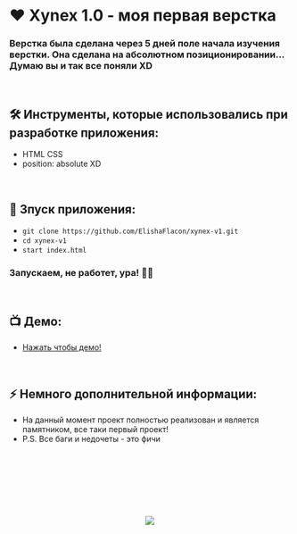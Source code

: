 <h1> 
     ❤️ Xynex 1.0 - моя первая верстка
</h1>

<h3>
Верстка была сделана через 5 дней поле начала изучения верстки. Она сделана на абсолютном позиционировании... Думаю вы и так все поняли XD
</h3>


</br>



<h2>
  🛠️ Инструменты, которые использовались при разработке приложения:
</h2>

- HTML CSS
- position: absolute XD



</br>



<h2>
  🚀 Зпуск приложения:
</h2>

- `git clone https://github.com/ElishaFlacon/xynex-v1.git`
- `cd xynex-v1`
- `start index.html`
<h3>
    Запускаем, не работет, ура! 🗿🚬
</h3>



</br>



<h2>
 📺 Демо:
</h2>

- <a href="https://elishaflacon.github.io/xynex-v1/">Нажать чтобы демо!</a>



</br>



<h2>
⚡ Немного дополнительной информации:
</h2>

- На данный момент проект полностью реализован и является памятником, все таки первый проект!
- P.S. Все баги и недочеты - это фичи




<br/>
<br/>
<br/>
<br/>
<br/>
<br/>



<p align="center">
  <img src="https://capsule-render.vercel.app/api?type=waving&color=d179b8&height=64&section=footer"/>
</p>
